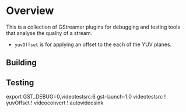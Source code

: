 # Overview
This is a collection of GStreamer plugins for debugging and testing tools that analyse the quality of a stream.
- `yuvOffset` is for applying an offset to the each of the YUV planes.

## Building


## Testing
export GST_DEBUG=0,videotestsrc:6
gst-launch-1.0 videotestsrc ! yuvOffset ! videoconvert ! autovideosink
